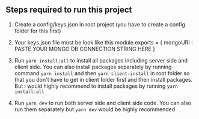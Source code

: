 ## Steps required to run this project

1. Create a config/keys.json in root project (you have to create a config folder for this first)
2. Your keys.json file must be look like this
    module.exports = {
        mongoURI : PASTE YOUR MONGO DB CONNECTION STRING HERE
    }
3. Run `yarn install:all` to install all packages including server side and client side. You can also install packages separately by running command `yarn install` and then `yarn client-install` in root folder so that you don't have to get in client folder first and then install packages. But i would highly recommend to install packages by running `yarn install:all`

4. Run `yarn dev` to run both server side and client side code. You can also run them separately but `yarn dev` would be highly recommended